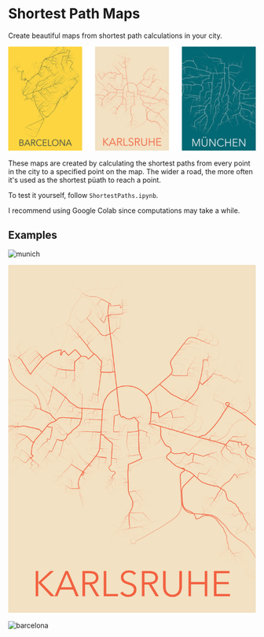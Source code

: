 # Shortest Path Maps

Create beautiful maps from shortest path calculations in your city.

![overview](figures/overview.png)



These maps are created by calculating the shortest paths from every point in the city to a specified point on the map. The wider a road, the more often it's used as the shortest püath to reach a point.

To test it yourself, follow `ShortestPaths.ipynb`. 

I recommend using Google Colab since computations may take a while.

## Examples

![munich](figures/munich.png)

![karlsruhe](figures/karlsruhe.png)

![barcelona](figures/barcelona.png)